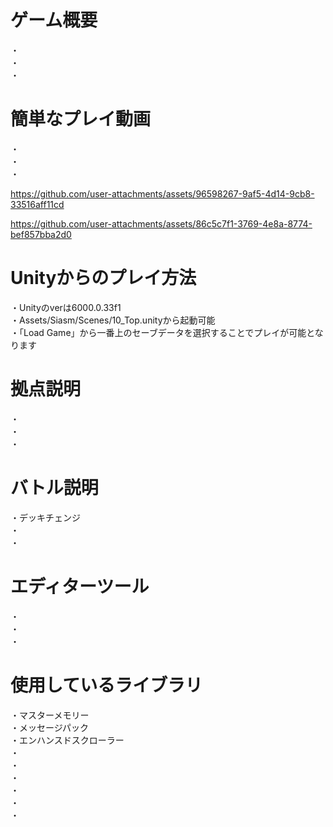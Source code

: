 # ゲーム概要
・  
・  
・  

# 簡単なプレイ動画
・  
・  
・  





https://github.com/user-attachments/assets/96598267-9af5-4d14-9cb8-33516aff11cd







https://github.com/user-attachments/assets/86c5c7f1-3769-4e8a-8774-bef857bba2d0



# Unityからのプレイ方法
・Unityのverは6000.0.33f1  
・Assets/Siasm/Scenes/10_Top.unityから起動可能  
・「Load Game」から一番上のセーブデータを選択することでプレイが可能となります  

# 拠点説明
・  
・  
・  

# バトル説明
・デッキチェンジ  
・  
・  

# エディターツール
・  
・  
・  

# 使用しているライブラリ
・マスターメモリー  
・メッセージパック  
・エンハンスドスクローラー  
・  
・  
・  
・  
・  
・  


